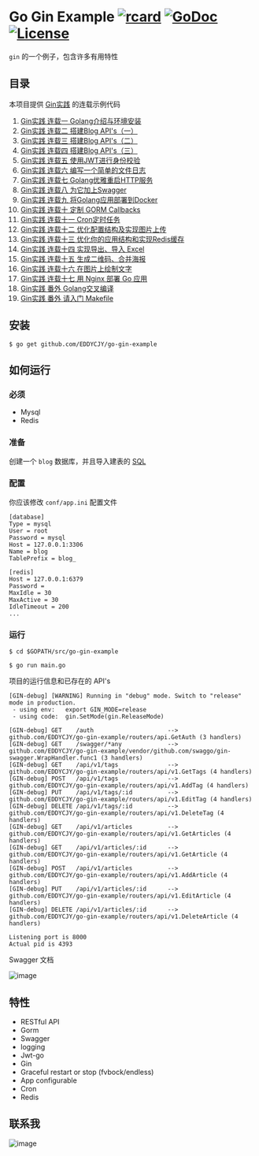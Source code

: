 # Go Gin Example [![rcard](https://goreportcard.com/badge/github.com/EDDYCJY/go-gin-example)](https://goreportcard.com/report/github.com/EDDYCJY/go-gin-example) [![GoDoc](http://img.shields.io/badge/go-documentation-blue.svg?style=flat-square)](https://godoc.org/github.com/EDDYCJY/go-gin-example) [![License](http://img.shields.io/badge/license-mit-blue.svg?style=flat-square)](https://raw.githubusercontent.com/EDDYCJY/go-gin-example/master/LICENSE)

`gin` 的一个例子，包含许多有用特性

## 目录

本项目提供 [Gin实践](https://segmentfault.com/a/1190000013297625) 的连载示例代码

1. [Gin实践 连载一 Golang介绍与环境安装](https://book.eddycjy.com/golang/gin/install.html)
2. [Gin实践 连载二 搭建Blog API's（一）](https://book.eddycjy.com/golang/gin/api-01.html)
3. [Gin实践 连载三 搭建Blog API's（二）](https://book.eddycjy.com/golang/gin/api-02.html)
4. [Gin实践 连载四 搭建Blog API's（三）](https://book.eddycjy.com/golang/gin/api-03.html)
5. [Gin实践 连载五 使用JWT进行身份校验](https://book.eddycjy.com/golang/gin/jwt.html)
6. [Gin实践 连载六 编写一个简单的文件日志](https://book.eddycjy.com/golang/gin/log.html)
7. [Gin实践 连载七 Golang优雅重启HTTP服务](https://book.eddycjy.com/golang/gin/reload-http.html)
8. [Gin实践 连载八 为它加上Swagger](https://book.eddycjy.com/golang/gin/swagger.html)
9. [Gin实践 连载九 将Golang应用部署到Docker](https://book.eddycjy.com/golang/gin/golang-docker.html)
10. [Gin实践 连载十 定制 GORM Callbacks](https://book.eddycjy.com/golang/gin/gorm-callback.html)
11. [Gin实践 连载十一 Cron定时任务](https://book.eddycjy.com/golang/gin/cron.html)
12. [Gin实践 连载十二 优化配置结构及实现图片上传](https://book.eddycjy.com/golang/gin/config-upload.html)
13. [Gin实践 连载十三 优化你的应用结构和实现Redis缓存](https://book.eddycjy.com/golang/gin/application-redis.html)
14. [Gin实践 连载十四 实现导出、导入 Excel](https://book.eddycjy.com/golang/gin/excel.html)
15. [Gin实践 连载十五 生成二维码、合并海报](https://book.eddycjy.com/golang/gin/image.html)
16. [Gin实践 连载十六 在图片上绘制文字](https://book.eddycjy.com/golang/gin/font.html)
17. [Gin实践 连载十七 用 Nginx 部署 Go 应用](https://book.eddycjy.com/golang/gin/nginx.html)
18. [Gin实践 番外 Golang交叉编译](https://book.eddycjy.com/golang/gin/cgo.html)
19. [Gin实践 番外 请入门 Makefile](https://book.eddycjy.com/golang/gin/makefile.html)

## 安装
```
$ go get github.com/EDDYCJY/go-gin-example
```

## 如何运行

### 必须

- Mysql
- Redis

### 准备

创建一个 `blog` 数据库，并且导入建表的 [SQL](https://github.com/EDDYCJY/go-gin-example/blob/master/docs/sql/blog.sql)

### 配置

你应该修改 `conf/app.ini` 配置文件

```
[database]
Type = mysql
User = root
Password = mysql
Host = 127.0.0.1:3306
Name = blog
TablePrefix = blog_

[redis]
Host = 127.0.0.1:6379
Password =
MaxIdle = 30
MaxActive = 30
IdleTimeout = 200
...
```


### 运行
```
$ cd $GOPATH/src/go-gin-example

$ go run main.go 
```

项目的运行信息和已存在的 API's

```
[GIN-debug] [WARNING] Running in "debug" mode. Switch to "release" mode in production.
 - using env:	export GIN_MODE=release
 - using code:	gin.SetMode(gin.ReleaseMode)

[GIN-debug] GET    /auth                     --> github.com/EDDYCJY/go-gin-example/routers/api.GetAuth (3 handlers)
[GIN-debug] GET    /swagger/*any             --> github.com/EDDYCJY/go-gin-example/vendor/github.com/swaggo/gin-swagger.WrapHandler.func1 (3 handlers)
[GIN-debug] GET    /api/v1/tags              --> github.com/EDDYCJY/go-gin-example/routers/api/v1.GetTags (4 handlers)
[GIN-debug] POST   /api/v1/tags              --> github.com/EDDYCJY/go-gin-example/routers/api/v1.AddTag (4 handlers)
[GIN-debug] PUT    /api/v1/tags/:id          --> github.com/EDDYCJY/go-gin-example/routers/api/v1.EditTag (4 handlers)
[GIN-debug] DELETE /api/v1/tags/:id          --> github.com/EDDYCJY/go-gin-example/routers/api/v1.DeleteTag (4 handlers)
[GIN-debug] GET    /api/v1/articles          --> github.com/EDDYCJY/go-gin-example/routers/api/v1.GetArticles (4 handlers)
[GIN-debug] GET    /api/v1/articles/:id      --> github.com/EDDYCJY/go-gin-example/routers/api/v1.GetArticle (4 handlers)
[GIN-debug] POST   /api/v1/articles          --> github.com/EDDYCJY/go-gin-example/routers/api/v1.AddArticle (4 handlers)
[GIN-debug] PUT    /api/v1/articles/:id      --> github.com/EDDYCJY/go-gin-example/routers/api/v1.EditArticle (4 handlers)
[GIN-debug] DELETE /api/v1/articles/:id      --> github.com/EDDYCJY/go-gin-example/routers/api/v1.DeleteArticle (4 handlers)

Listening port is 8000
Actual pid is 4393
```
Swagger 文档

![image](https://i.imgur.com/bVRLTP4.jpg)

## 特性

- RESTful API
- Gorm
- Swagger
- logging
- Jwt-go
- Gin
- Graceful restart or stop (fvbock/endless)
- App configurable
- Cron
- Redis

## 联系我

![image](https://image.eddycjy.com/7074be90379a121746146bc4229819f8.jpg)
